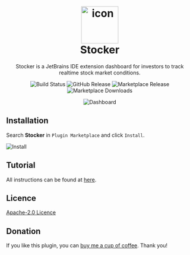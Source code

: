 <h1 align="center">
<img src="https://raw.githubusercontent.com/WhiteVermouth/intellij-investor-dashboard/master/screenshots/Logo.png" width="100" alt="icon"><br>
Stocker
</h1>

<p align="center">
Stocker is a JetBrains IDE extension dashboard for investors to track realtime stock market conditions.
</p>
<p align="center">
<img src="https://dev.azure.com/nszihan/Stocker/_apis/build/status%2FWhiteVermouth.intellij-investor-dashboard?branchName=master" alt="Build Status" />
<img src="https://img.shields.io/github/v/release/WhiteVermouth/intellij-investor-dashboard" alt="GitHub Release" />
<img src="https://img.shields.io/jetbrains/plugin/v/com.vermouthx.intellij-investor-dashboard" alt="Marketplace Release" />
<img src="https://img.shields.io/jetbrains/plugin/d/com.vermouthx.intellij-investor-dashboard" alt="Marketplace Downloads" />
</p>
<p align="center">
<img src="https://raw.githubusercontent.com/WhiteVermouth/intellij-investor-dashboard/master/screenshots/Dashboard.png" alt="Dashboard"/>
</p>

## Installation

Search **Stocker** in `Plugin Marketplace` and click `Install`.

![Install](https://raw.githubusercontent.com/WhiteVermouth/intellij-investor-dashboard/master/screenshots/Install.png)

## Tutorial

All instructions can be found at [here](https://vermouthx.com/2021/04/11/stocker).

## Licence

[Apache-2.0 Licence](https://raw.githubusercontent.com/WhiteVermouth/intellij-investor-dashboard/master/LICENSE)

## Donation

If you like this plugin, you can [buy me a cup of coffee](https://www.buymeacoffee.com/nszihan). Thank you!
